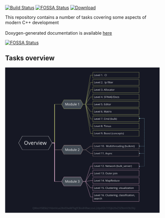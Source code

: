 [![Build Status](https://travis-ci.org/gvenewour/miscellaneous.svg?branch=master)](https://travis-ci.org/gvenewour/miscellaneous)
[![FOSSA Status](https://app.fossa.io/api/projects/git%2Bgithub.com%2Fgvenewour%2Fmiscellaneous.svg?type=shield)](https://app.fossa.io/projects/git%2Bgithub.com%2Fgvenewour%2Fmiscellaneous?ref=badge_shield)
[![Download](https://api.bintray.com/packages/gvenewour/miscellaneous/homeworks/images/download.svg) ](https://bintray.com/gvenewour/miscellaneous/homeworks/_latestVersion)

This repository contains a number of tasks covering some aspects of modern C++ development<br><br>
Doxygen-generated documentation is available [here ](https://gvenewour.github.io/miscellaneous/)

[![FOSSA Status](https://app.fossa.io/api/projects/git%2Bgithub.com%2Fgvenewour%2Fmiscellaneous.svg?type=large)](https://app.fossa.io/projects/git%2Bgithub.com%2Fgvenewour%2Fmiscellaneous?ref=badge_large)

## Tasks overview
<img src="doc/img/tasks_overview.png" alt="overview" width="500">